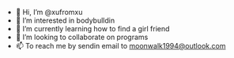 - 👋 Hi, I’m @xufromxu
- 👀 I’m interested in bodybulldin
- 🌱 I’m currently learning how to find a girl friend
- 💞️ I’m looking to collaborate on programs
- 📫 To reach me by sendin email to moonwalk1994@outlook.com

<!---
xufromxu/xufromxu is a ✨ special ✨ repository because its `README.md` (this file) appears on your GitHub profile.
You can click the Preview link to take a look at your changes.
--->
